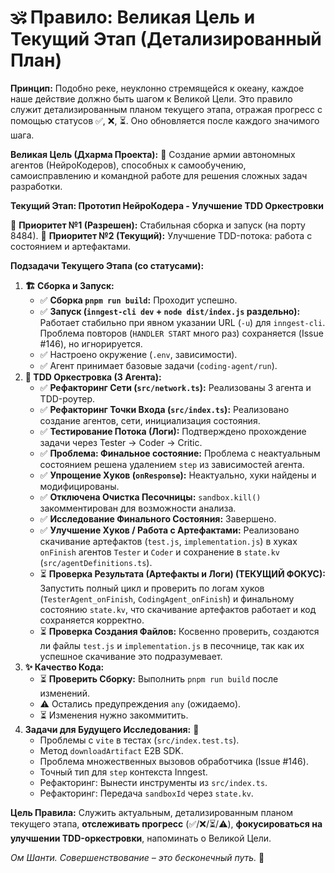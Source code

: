 # 🕉️ Правило: Великая Цель и Текущий Этап (Детализированный План)

**Принцип:** Подобно реке, неуклонно стремящейся к океану, каждое наше действие должно быть шагом к Великой Цели. Это правило служит детализированным планом текущего этапа, отражая прогресс с помощью статусов ✅, ❌, ⏳. Оно обновляется после каждого значимого шага.

**Великая Цель (Дхарма Проекта):** 🌟
Создание армии автономных агентов (НейроКодеров), способных к самообучению, самоисправлению и командной работе для решения сложных задач разработки.

**Текущий Этап: Прототип НейроКодера - Улучшение TDD Оркестровки**

🎯 **Приоритет №1 (Разрешен):** Стабильная сборка и запуск (на порту 8484).
🎯 **Приоритет №2 (Текущий):** Улучшение TDD-потока: работа с состоянием и артефактами.

**Подзадачи Текущего Этапа (со статусами):**

1.  **🏗️ Сборка и Запуск:**
    - ✅ **Сборка `pnpm run build`:** Проходит успешно.
    - ✅ **Запуск (`inngest-cli dev` + `node dist/index.js` раздельно):** Работает стабильно при явном указании URL (`-u`) для `inngest-cli`. Проблема повторов (`HANDLER START` много раз) сохраняется (Issue #146), но игнорируется.
    - ✅ Настроено окружение (`.env`, зависимости).
    - ✅ Агент принимает базовые задачи (`coding-agent/run`).
2.  **🤖 TDD Оркестровка (3 Агента):**
    - ✅ **Рефакторинг Сети (`src/network.ts`):** Реализованы 3 агента и TDD-роутер.
    - ✅ **Рефакторинг Точки Входа (`src/index.ts`):** Реализовано создание агентов, сети, инициализация состояния.
    - ✅ **Тестирование Потока (Логи):** Подтверждено прохождение задачи через Tester -> Coder -> Critic.
    - ✅ **Проблема: Финальное состояние:** Проблема с неактуальным состоянием решена удалением `step` из зависимостей агента.
    - ✅ **Упрощение Хуков (`onResponse`):** Неактуально, хуки найдены и модифицированы.
    - ✅ **Отключена Очистка Песочницы:** `sandbox.kill()` закомментирован для возможности анализа.
    - ✅ **Исследование Финального Состояния:** Завершено.
    - ✅ **Улучшение Хуков / Работа с Артефактами:** Реализовано скачивание артефактов (`test.js`, `implementation.js`) в хуках `onFinish` агентов `Tester` и `Coder` и сохранение в `state.kv` (`src/agentDefinitions.ts`).
    - ⏳ **Проверка Результата (Артефакты и Логи) (ТЕКУЩИЙ ФОКУС):** Запустить полный цикл и проверить по логам хуков (`TesterAgent_onFinish`, `CodingAgent_onFinish`) и финальному состоянию `state.kv`, что скачивание артефактов работает и код сохраняется корректно.
    - ⏳ **Проверка Создания Файлов:** Косвенно проверить, создаются ли файлы `test.js` и `implementation.js` в песочнице, так как их успешное скачивание это подразумевает.
3.  **✨ Качество Кода:**
    - ⏳ **Проверить Сборку:** Выполнить `pnpm run build` после изменений.
    - ⚠️ Остались предупреждения `any` (ожидаемо).
    - ⏳ Изменения нужно закоммитить.
4.  **Задачи для Будущего Исследования:** 🔬
    - Проблемы с `vite` в тестах (`src/index.test.ts`).
    - Метод `downloadArtifact` E2B SDK.
    - Проблема множественных вызовов обработчика (Issue #146).
    - Точный тип для `step` контекста Inngest.
    - Рефакторинг: Вынести инструменты из `src/index.ts`.
    - Рефакторинг: Передача `sandboxId` через `state.kv`.

**Цель Правила:** Служить актуальным, детализированным планом текущего этапа, **отслеживать прогресс** (✅/❌/⏳/⚠️), **фокусироваться на улучшении TDD-оркестровки**, напоминать о Великой Цели.

_Ом Шанти. Совершенствование – это бесконечный путь._ 🙏
